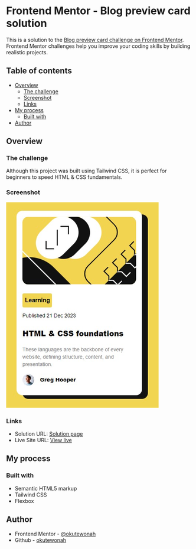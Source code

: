 # Frontend Mentor - Blog preview card solution

This is a solution to the [Blog preview card challenge on Frontend Mentor](https://www.frontendmentor.io/challenges/blog-preview-card-ckPaj01IcS). Frontend Mentor challenges help you improve your coding skills by building realistic projects.

## Table of contents

- [Overview](#overview)
  - [The challenge](#the-challenge)
  - [Screenshot](#screenshot)
  - [Links](#links)
- [My process](#my-process)
  - [Built with](#built-with)
- [Author](#author)

## Overview

### The challenge

Although this project was built using Tailwind CSS, it is perfect for beginners to speed HTML & CSS fundamentals.

### Screenshot

![](./assets/images/screenshot.jpg)

### Links

- Solution URL: [Solution page](https://github.com/okutewonah/fm-blog-preview-card)
- Live Site URL: [View live](https://okutewonah.github.io/fm-blog-preview-card/)

## My process

### Built with

- Semantic HTML5 markup
- Tailwind CSS
- Flexbox

## Author

- Frontend Mentor - [@okutewonah](https://www.frontendmentor.io/profile/okutewonah)
- Github - [okutewonah](https://github.com/okutewonah)
